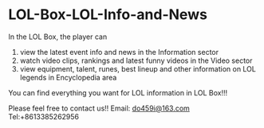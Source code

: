# LOL-Box-LOL-Info-and-News
In the LOL Box, the player can

1. view the latest event info and news in the Information sector
2. watch video clips, rankings and latest funny videos in the Video sector
3. view equipment, talent, runes, best lineup and other information on LOL legends in Encyclopedia area

You can find everything you want for LOL information in LOL Box!!!

Please feel free to contact us!! Email: do459i@163.com Tel:+8613385262956
